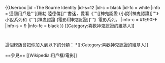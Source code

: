 {{Userbox
  |id =The Bourne Identity
  |id-s=12
  |id-c = black
  |id-fc = white
  |info = 這個用戶是'''[[羅勃·陸德倫]]'''書迷，愛看《'''[[神鬼認證 (小說)|神鬼認證]]'''》小說系列和《'''[[神鬼認證 (電影)|神鬼認證]]'''》電影系列。
  |info-c = #1E90FF
  |info-s = 9
  |info-fc = black
}}
<includeonly>[[Category:喜歡神鬼認證的維基人]]</includeonly>
<noinclude>
<p style="clear: both; padding-top: 2em">
這個模版會把你加入到以下的分類：
*[[:Category:喜歡神鬼認證的維基人]]

==參見==
[[Wikipedia:用戶框/電影]]
</p>
</noinclude>